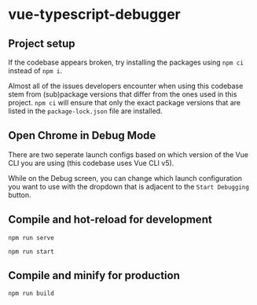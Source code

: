 # vue-typescript-debugger

## Project setup
If the codebase appears broken, try installing the packages using `npm ci` instead of `npm i`.

Almost all of the issues developers encounter when using this codebase stem from (sub)package versions that differ from the ones used in this project.
`npm ci` will ensure that only the exact package versions that are listed in the `package-lock.json` file are installed.

## Open Chrome in Debug Mode
There are two seperate launch configs based on which version of the Vue CLI you are using (this codebase uses Vue CLI v5).

While on the Debug screen, you can change which launch configuration you want to use with the dropdown that is adjacent to the `Start Debugging` button.

## Compile and hot-reload for development
```
npm run serve
```
```
npm run start
```

## Compile and minify for production
```
npm run build
```